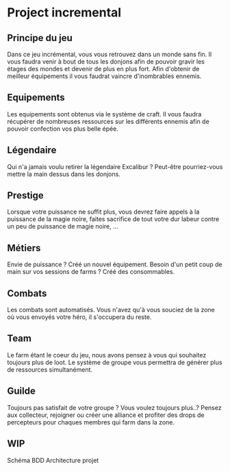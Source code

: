 # Project incremental

## Principe du jeu

Dans ce jeu incrémental, vous vous retrouvez dans un monde sans fin. 
Il vous faudra venir à bout de tous les donjons afin de pouvoir gravir les étages des mondes et devenir de plus en plus fort. 
Afin d'obtenir de meilleur équipements il vous faudrat vaincre d'inombrables ennemis. 


## Equipements

Les equipements sont obtenus via le système de craft. Il vous faudra récupérer de nombreuses ressources sur les différents ennemis afin de pouvoir confection vos plus belle épée.

## Légendaire

Qui n'a jamais voulu retirer la légendaire Excalibur ? Peut-être pourriez-vous mettre la main dessus dans les donjons.

## Prestige

Lorsque votre puissance ne suffit plus, vous devrez faire appels à la puissance de la magie noire, faites sacrifice de tout votre dur labeur contre un peu de puissance de magie noire, ...

## Métiers

Envie de puissance ? Créé un nouvel équipement. Besoin d'un petit coup de main sur vos sessions de farms ? Créé des consommables.

## Combats

Les combats sont automatisés. Vous n'avez qu'à vous souciez de la zone où vous envoyés votre héro, il s'occupera du reste.

## Team

Le farm étant le coeur du jeu, nous avons pensez à vous qui souhaitez toujours plus de loot. Le système de groupe vous permettra de générer plus de ressources simultanément.


## Guilde

Toujours pas satisfait de votre groupe ? Vous voulez toujours plus..? Pensez aux collecteur, rejoigner ou créer une alliance et profiter des drops de percepteurs pour chaques membres qui farm dans la zone.

## WIP

Schéma BDD
Architecture projet
